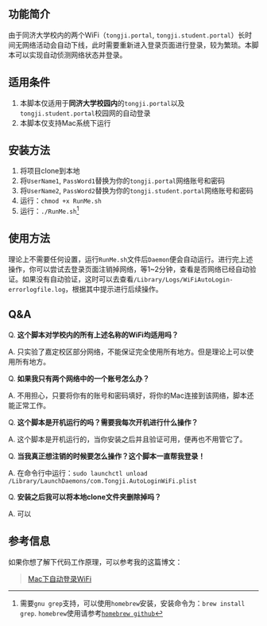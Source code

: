 ## 功能简介

由于同济大学校内的两个WiFi（`tongji.portal`, `tongji.student.portal`）长时间无网络活动会自动下线，此时需要重新进入登录页面进行登录，较为繁琐。本脚本可以实现自动侦测网络状态并登录。


## 适用条件

1. 本脚本仅适用于**同济大学校园内**的`tongji.portal`以及`tongji.student.portal`校园网的自动登录
2. 本脚本仅支持Mac系统下运行

## 安装方法
1. 将项目clone到本地
2. 将`UserName1`, `PassWord1`替换为你的`tongji.portal`网络账号和密码
3. 将`UserName2`, `PassWord2`替换为你的`tongji.student.portal`网络账号和密码
4. 运行：`chmod +x RunMe.sh`
5. 运行：`./RunMe.sh`[^ggrep_needed]

## 使用方法
理论上不需要任何设置，运行`RunMe.sh`文件后`Daemon`便会自动运行。进行完上述操作，你可以尝试去登录页面注销掉网络，等1~2分钟，查看是否网络已经自动验证。如果没有自动验证，这时可以去查看`/Library/Logs/WiFiAutoLogin-errorlogfile.log`，根据其中提示进行后续操作。

## Q&A
Q. **这个脚本对学校内的所有上述名称的WiFi均适用吗？**

A. 只实验了嘉定校区部分网络，不能保证完全使用所有地方。但是理论上可以使用所有地方。

Q. **如果我只有两个网络中的一个账号怎么办？**

A. 不用担心，只要将你有的账号和密码填好，将你的Mac连接到该网络，脚本还能正常工作。

Q. **这个脚本是开机运行的吗？需要我每次开机进行什么操作？**

A. 这个脚本是开机运行的，当你安装之后并且验证可用，便再也不用管它了。

Q. **当我真正想注销的时候要怎么操作？这个脚本一直帮我登录！**

A. 在命令行中运行：`sudo launchctl unload /Library/LaunchDaemons/com.Tongji.AutoLoginWiFi.plist`

Q. **安装之后我可以将本地clone文件夹删除掉吗？**

A. 可以

## 参考信息
如果你想了解下代码工作原理，可以参考我的这篇博文：

> [Mac下自动登录WiFi](http://solittt.me/mac下自动登录wifi/)




[^ggrep_needed]: 需要`gnu grep`支持，可以使用`homebrew`安装，安装命令为：`brew install grep`. `homebrew`使用请参考[`homebrew github`](http://brew.sh) 



